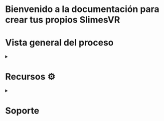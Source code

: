
<h1>Bienvenido a la documentación para crear tus propios SlimesVR</h1>
<h1><b>Vista general del proceso</b></h1>

<!-- 1. Ve a <a target = _blank href = "https://github.com/Emiomar/slimevr-test/wiki#materiales--%EF%B8%8F">Recursos</a> para que comiences el proceso de ensamble
-->
 <details><summary><h1> Recursos  ⚙️ </h1></summary>

 <details> <summary><h2>Hardware</h2></summary> 

 <details><summary> <h3> Impresión 3D 🕹️</h3> </summary>
<p> Ve a la sección de <a  href = "https://github.com/Emiomar/slimevr-test/tree/main/Archivos-STL" target = "_blank"> archivos </a>  para que descargues los  STL´s necesarios.</p>

<p>
 Para las impresiones se utilizaran los modelos de <a href = "https://github.com/Smeltie/Hyperion"> Hyperion </a></p>
  
1. Case
  
<img src="https://user-images.githubusercontent.com/60834536/234993755-d4daac95-1425-42dc-a3f0-3d50d3ea4d1e.png"
alt=" imagen de una case"
 width="300"
 height="200">
> Text
  knkm
  nknk

2. Base

<img src = "https://user-images.githubusercontent.com/60834536/234994220-22c62992-5371-4b0e-b0f9-8c862ec097e9.png"
     width = "300"
     height = "200"
     >
     

3. Case Auxiliar
  
  <img src = "https://user-images.githubusercontent.com/60834536/234994220-22c62992-5371-4b0e-b0f9-8c862ec097e9.png"
     width = "300"
     height = "200"
     >
  

Configuraciones importantes del slicer
Recomendamos el uso de Cura Slicer
 </details> 

 <details><summary><h3>  Electrónicos 🔌 </h3></summary>

<details><summary><h4> Materiales </h4></summary>

 <li><h4><b> WEMOS D1 Mini</b></h2>
<img src="https://user-images.githubusercontent.com/62313075/236332924-5d2852d8-3d6b-4ea0-be2d-2b98aa4471de.png"
alt=" imagen de una wimu"
 width="200"
 height="300">
 </li>

<li><h4><b> IMU MPU 6050 </b></h3>
<p><img src="https://user-images.githubusercontent.com/62313075/236874588-8756f33b-a4f8-44dc-8dd9-c1fa974b7fd7.png"
alt=" imagen de un IMU MPU6 050"
width="200"
height="250">
</li>

<li><h4><b> Batería 1200 mAh 103040 Li-Po</b></h4>
<img src="https://user-images.githubusercontent.com/62313075/236875358-a1f40903-914d-4585-81ce-f51641b0d957.png"
alt=" imageN de una Batería 1200 mAh 103040 Li-Po"
 width="300"
 height="200">
 </li>

<li><h4><b>Regulador/cargador TP4056 USB</b></h4>
<img src="https://user-images.githubusercontent.com/62313075/236876058-3e7563b0-a321-44ca-a621-c7e8c3370d9c.png"
alt=" imagen de una wimu"
 width="200"
 height="250">
 </li>

<li><h4><b> Switch SS22F32 </b></h4>
<img src="https://user-images.githubusercontent.com/62313075/236876437-efeda8f2-586a-4148-a2c8-19f9e4701e38.png"
alt=" imagen de una wimu"
 width="150"
 height="100">
 </li>

<li><h4><b> 2 Diodos 1N5817 1 [W] o equivalentes </b></h4>
 <img src="https://user-images.githubusercontent.com/62313075/236878408-9ce6f584-fa11-4e93-88c5-f55d8b970b8d.png"
alt=" imagen de una wimu"
 width="125"
 height="125">
 </li>

<li><h4><b>Resistencia de 180K [Ohms]</b></h4>
 <img src="https://user-images.githubusercontent.com/62313075/236879353-d71a1706-4731-402a-8545-f6874b34ce60.png"
alt=" imagen de una wimu"
 width="150"
 height="100">
 </li>
</details>
  
<details><summary><h4> Ensamble </h4></summary>   
 <p> 
  Para el ensamble sin IMU auxiliar sigue el siguiente esquemático </p>   
 <img src = "https://github.com/Emiomar/slimevr-test/assets/62313075/260f0dbd-9d82-4b9d-b257-bb130f102aab"
          width = "550"
          height = "450">
 <p>
   Para el ensamble con IMU auxiliar sigue el siguiente esquemático </p> 
           <img src = "https://github.com/Emiomar/slimevr-test/assets/62313075/d1135bf2-2741-4de5-a4ef-d0d7b64a6ebe"
          width = "550"
          height = "450">
 </details>
  
  </details>
 </details>
 


 
 <details><summary> <h2> Software  💻 </h2></summary>
  <details><summary><h3> Descargas </h3></summary></details>
   <details><summary><h3> Instalaciones </h3></summary></details>
    <details><summary><h3> Uso de software </h3></summary>
      <video src="https://github.com/Emiomar/slimevr-test/assets/62313075/e330869c-f0cd-4b72-8848-2825cd438bc2" width="300"  height="200" autoplay = "0" ></video>
     </details>
 </details>
 
</details>
 
 

<details><summary><h1> Soporte </h1></summary>
 <h2> Discord </h2>
  A continuación te mostraremos como puedes resolver problemas que puedas tener y no se encuentren ya resueltos en esta wiki
  Dirigete al <a target= "_blank" href = "https://discord.gg/slimevr"> Discord </a> de la comunidad de slimevr
* Del lado izquierdo encontraras diferentes canales, despliega el apartado de Support donde encontrarás el canal de support-forum

Aquí podras buscar con palabras clave problemas que otros usuarios han tenido y como los resolvieron o en su caso, crear una nueva publicación en donde la comunidad se encargará en darte soluciones, por lo que es muy importante que brindes la mayor cantidad de detalles posibles.
 
![support-forum](https://user-images.githubusercontent.com/62313075/230942139-8632b69b-0c6e-410a-8c94-abc73c727439.png)

 YT
 [VIDEO EXPLICATIVO](https://www.youtube.com/watch?v=mCdA4bJAGGk&pp=ygUYbmV2ZXIgZ29ubmEgZ2l2ZSB5b3UgdXB9)
</details>


